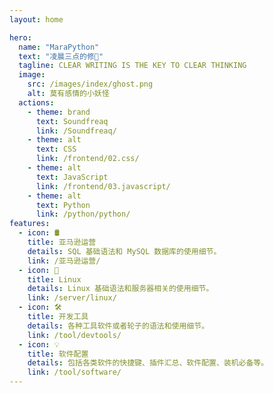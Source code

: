 ```yaml
---
layout: home

hero:
  name: "MaraPython"
  text: "凌晨三点的修🐶"
  tagline: CLEAR WRITING IS THE KEY TO CLEAR THINKING
  image:
    src: /images/index/ghost.png
    alt: 莫有感情的小妖怪
  actions:
    - theme: brand
      text: Soundfreaq
      link: /Soundfreaq/
    - theme: alt
      text: CSS
      link: /frontend/02.css/
    - theme: alt
      text: JavaScript
      link: /frontend/03.javascript/
    - theme: alt
      text: Python
      link: /python/python/
features:
  - icon: 🛢️
    title: 亚马逊运营
    details: SQL 基础语法和 MySQL 数据库的使用细节。
    link: /亚马逊运营/
  - icon: 💨
    title: Linux
    details: Linux 基础语法和服务器相关的使用细节。
    link: /server/linux/
  - icon: 🛠️
    title: 开发工具
    details: 各种工具软件或者轮子的语法和使用细节。
    link: /tool/devtools/
  - icon: 💡
    title: 软件配置
    details: 包括各类软件的快捷键、插件汇总、软件配置、装机必备等。
    link: /tool/software/
---
```


